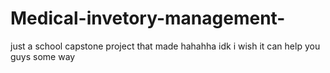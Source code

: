 # Medical-invetory-management-
just a school capstone project that made hahahha idk i wish it can help you guys some way
